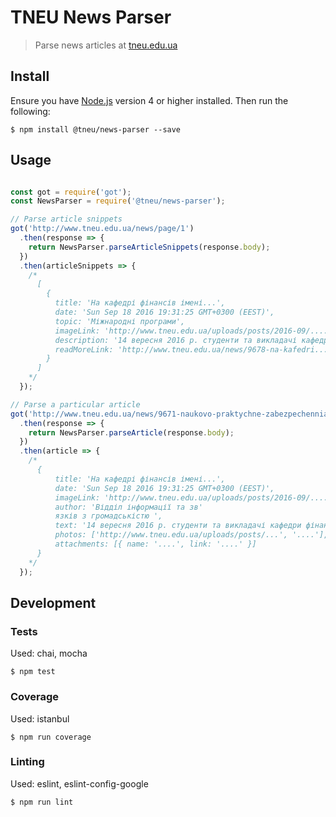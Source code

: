 # TNEU News Parser

>  Parse news articles at [tneu.edu.ua](http://www.tneu.edu.ua/news/)

## Install

Ensure you have [Node.js](https://nodejs.org) version 4 or higher installed. Then run the following:

```
$ npm install @tneu/news-parser --save
```

## Usage

```javascript

const got = require('got');
const NewsParser = require('@tneu/news-parser');

// Parse article snippets
got('http://www.tneu.edu.ua/news/page/1')
  .then(response => {
    return NewsParser.parseArticleSnippets(response.body);
  })
  .then(articleSnippets => {
    /*
      [
        {
          title: 'На кафедрі фінансів імені...',
          date: 'Sun Sep 18 2016 19:31:25 GMT+0300 (EEST)',
          topic: 'Міжнародні програми',
          imageLink: 'http://www.tneu.edu.ua/uploads/posts/2016-09/....',
          description: '14 вересня 2016 р. студенти та викладачі кафедри фінансів...',
          readMoreLink: 'http://www.tneu.edu.ua/news/9678-na-kafedri....'
        }
      ]
    */
  });

// Parse a particular article
got('http://www.tneu.edu.ua/news/9671-naukovo-praktychne-zabezpechennia.html')
  .then(response => {
    return NewsParser.parseArticle(response.body);
  })
  .then(article => {
    /*
      {
          title: 'На кафедрі фінансів імені...',
          date: 'Sun Sep 18 2016 19:31:25 GMT+0300 (EEST)',
          imageLink: 'http://www.tneu.edu.ua/uploads/posts/2016-09/....',
          author: 'Відділ інформації та зв'
          язків з громадськістю ',
          text: '14 вересня 2016 р. студенти та викладачі кафедри фінансів...',
          photos: ['http://www.tneu.edu.ua/uploads/posts/...', '....'],
          attachments: [{ name: '....', link: '....' }]
      }
    */
  });

```

## Development

### Tests

Used: chai, mocha

```
$ npm test
```

### Coverage

Used: istanbul

```
$ npm run coverage
```

### Linting

Used: eslint, eslint-config-google

```
$ npm run lint
```
